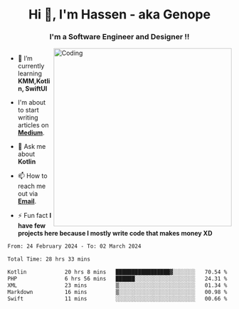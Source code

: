 <h1 align="center">Hi 👋, I'm Hassen - aka Genope</h1>
<h3 align="center">I'm a Software Engineer and Designer !!</h3>

<img  scr="https://jumpshare.com/s/ayqbGVVIO99V3kU52cLw">
<a href="https://gifyu.com/image/SFjL3"><img align="right" alt="Coding" width ="400" src="https://s9.gifyu.com/images/SFjL3.gif" alt="" border="0" /></a>
</a>

- 🌱 I’m currently learning **KMM,Kotlin, SwiftUI**

-  I'm about to start writing articles on **[Medium](https://medium.com/@hassenmabrouk)**.

- 💬 Ask me about **Kotlin**

- 📫 How to reach me out via **[Email](**hassen.mabrouk@esprit.tn**)**.

- ⚡ Fun fact **I have few projects here because I mostly write code that makes money XD**
<!--START_SECTION:waka-->

```txt
From: 24 February 2024 - To: 02 March 2024

Total Time: 28 hrs 33 mins

Kotlin            20 hrs 8 mins   █████████████████▓░░░░░░░   70.54 %
PHP               6 hrs 56 mins   ██████░░░░░░░░░░░░░░░░░░░   24.31 %
XML               23 mins         ▒░░░░░░░░░░░░░░░░░░░░░░░░   01.34 %
Markdown          16 mins         ▒░░░░░░░░░░░░░░░░░░░░░░░░   00.98 %
Swift             11 mins         ░░░░░░░░░░░░░░░░░░░░░░░░░   00.66 %
```

<!--END_SECTION:waka-->
